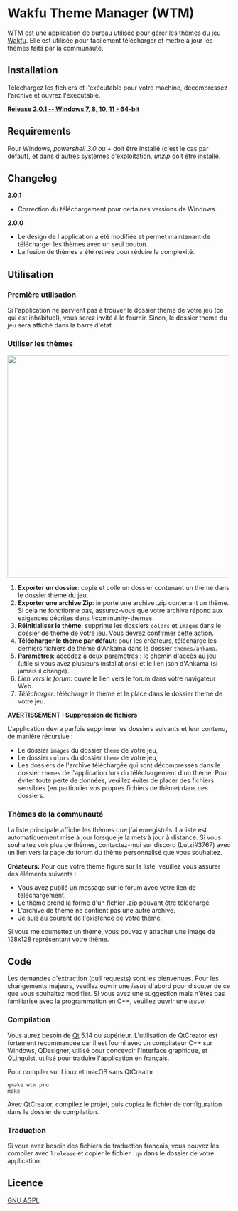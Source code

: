 # Wakfu Theme Manager (WTM)

WTM est une application de bureau utilisée pour gérer les thèmes du jeu [Wakfu](https://www.wakfu.com). Elle est utilisée pour facilement télécharger et mettre à jour les thèmes faits par la communauté.

## Installation

Téléchargez les fichiers et l'exécutable pour votre machine, décompressez l'archive et ouvrez l'exécutable.

[**Release 2.0.1 -- Windows 7, 8, 10, 11 - 64-bit**](https://www.dropbox.com/s/hulzkqkdnffz6e0/WTM_2_0_1.zip?dl=1)

## Requirements

Pour Windows, *powershell 3.0 ou +* doit être installé (c'est le cas par défaut), et dans d'autres systèmes d'exploitation, *unzip* doit être installé.

## Changelog

**2.0.1**
* Correction du téléchargement pour certaines versions de Windows.

**2.0.0**
* Le design de l'application a été modifiée et permet maintenant de télécharger les thèmes avec un seul bouton.
* La fusion de thèmes a été retirée pour réduire la complexité.

## Utilisation

### Première utilisation

Si l'application ne parvient pas à trouver le dossier theme de votre jeu (ce qui est inhabituel), vous serez invité à le fournir. Sinon, le dossier theme du jeu sera affiché dans la barre d'état.

### Utiliser les thèmes

<img src="https://user-images.githubusercontent.com/15910330/232262445-7e62a5a3-8c0a-4ac2-83ee-590c783549a7.png" width="500">

1. **Exporter un dossier**: copie et colle un dossier contenant un thème dans le dossier theme du jeu.
2. **Exporter une archive Zip**: importe une archive .zip contenant un thème. Si cela ne fonctionne pas, assurez-vous que votre archive répond aux exigences décrites dans #community-themes.
3. **Réinitialiser le thème**: supprime les dossiers `colors` et `images` dans le dossier de thème de votre jeu. Vous devrez confirmer cette action.
4. **Télécharger le thème par défaut**: pour les créateurs, télécharge les derniers fichiers de thème d'Ankama dans le dossier `themes/ankama`.
5. **Paramètres**: accédez à deux paramètres : le chemin d'accès au jeu (utile si vous avez plusieurs installations) et le lien json d'Ankama (si jamais il change).
6. *Lien vers le forum*: ouvre le lien vers le forum dans votre navigateur Web.
7. *Télécharger*: télécharge le thème et le place dans le dossier theme de votre jeu.

**AVERTISSEMENT : Suppression de fichiers**

L'application devra parfois supprimer les dossiers suivants et leur contenu, de manière récursive :
* Le dossier `images` du dossier `theme` de votre jeu,
* Le dossier `colors` du dossier `theme` de votre jeu,
* Les dossiers de l'archive téléchargée qui sont décompressés dans le dossier `themes` de l'application lors du téléchargement d'un thème.
    Pour éviter toute perte de données, veuillez éviter de placer des fichiers sensibles (en particulier vos propres fichiers de thème) dans ces dossiers.

### Thèmes de la communauté

La liste principale affiche les thèmes que j'ai enregistrés. La liste est automatiquement mise à jour lorsque je la mets à jour à distance. Si vous souhaitez voir plus de thèmes, contactez-moi sur discord (Lutzi#3767) avec un lien vers la page du forum du thème personnalisé que vous souhaitez.

**Créateurs:**
Pour que votre thème figure sur la liste, veuillez vous assurer des éléments suivants :

* Vous avez publié un message sur le forum avec votre lien de téléchargement.
* Le thème prend la forme d'un fichier .zip pouvant être téléchargé.
* L'archive de thème ne contient pas une autre archive.
* Je suis au courant de l'existence de votre thème.

Si vous me soumettez un thème, vous pouvez y attacher une image de 128x128 représentant votre thème.

## Code

Les demandes d'extraction (pull requests) sont les bienvenues. Pour les changements majeurs, veuillez ouvrir une *issue* d'abord pour discuter de ce que vous souhaitez modifier. Si vous avez une suggestion mais n'êtes pas familiarisé avec la programmation en C++, veuillez ouvrir une *issue*.

### Compilation

Vous aurez besoin de [Qt](https://www.qt.io/) 5.14 ou supérieur. L'utilisation de QtCreator est fortement recommandée car il est fourni avec un compilateur C++ sur Windows, QDesigner, utilisé pour concevoir l'interface graphique, et QLinguist, utilisé pour traduire l'application en français.

Pour compiler sur Linux et macOS sans QtCreator :

```console
qmake wtm.pro
make
```

Avec QtCreator, compilez le projet, puis copiez le fichier de configuration dans le dossier de compilation.

### Traduction
Si vous avez besoin des fichiers de traduction français, vous pouvez les compiler avec `lrelease` et copier le fichier `.qm` dans le dossier de votre application.

## Licence
[GNU AGPL](https://choosealicense.com/licenses/agpl-3.0/)
